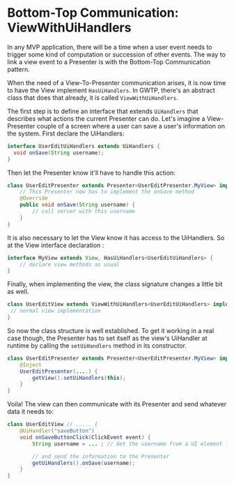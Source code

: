 # Bottom-Top Communication: ViewWithUiHandlers
In any MVP application, there will be a time when a user event needs to trigger some kind of computation or succession of other events. The way to link a view event to a Presenter is with the Bottom-Top Communication pattern.

When the need of a View-To-Presenter communication arises, it is now time to have the View implement `HasUiHandlers`. In GWTP, there's an abstract class that does that already, it is called `ViewWithUiHandlers`.

The first step is to define an interface that extends `UiHandlers` that describes what actions the current Presenter can do. Let's imagine a View-Presenter couple of a screen where a user can save a user's information on the system. First declare the UiHandlers:

```java
interface UserEditUiHandlers extends UiHandlers {
  void onSave(String username);
}
```

Then let the Presenter know it'll have to handle this action:

```java
class UserEditPresenter extends Presenter<UserEditPresenter.MyView> implements UserEditUiHandlers {
    // This Presenter now has to implement the onSave method
    @Override
    public void onSave(String username) {
        // call server with this username
    }
}
```

It is also necessary to let the View know it has access to the UiHandlers. So at the View interface declaration :

```java
interface MyView extends View, HasUiHandlers<UserEditUiHandlers> {
    // declare view methods as usual
}
```

Finally, when implementing the view, the class signature changes a little bit as well.

```java
class UserEditView extends ViewWithUiHandlers<UserEditUiHandlers> implements MyView {
 // normal view implementation
}
```

So now the class structure is well established. To get it working in a real case though, the Presenter has to set itself as the view's UiHandler at runtime by calling the `setUiHandlers` method in its constructor.

```java
class UserEditPresenter extends Presenter<UserEditPresenter.MyView> implements UserEditUiHandlers {
    @Inject
    UserEditPresenter(....) {
        getView().setUiHandlers(this);
    }
}
```

Voila! The view can then communicate with its Presenter and send whatever data it needs to:

```java
class UserEditView // ..... {
    @UiHandler("saveButton")
    void onSaveButtonClick(ClickEvent event) {
        String username = ... ; // Get the username from a UI element like a textbox

        // and send the information to the Presenter
        getUiHandlers().onSave(username);
    }
}
```


